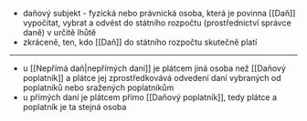 - daňový subjekt - fyzická nebo právnická osoba, která je povinna [[Daň]] vypočítat, vybrat a odvést do státního rozpočtu (prostřednictví správce daně) v určitě lhůtě
- zkráceně, ten, kdo [[Daň]] do státního rozpočtu skutečně platí
---
- u [[Nepřímá daň|nepřímých daní]] je plátcem jiná osoba než [[Daňový poplatník]] a plátce jej zprostředkovává odvedení daní vybraných od poplatníků nebo sražených poplatníkům
- u přímých daní je plátcem přímo [[Daňový poplatník]], tedy plátce a poplatník je ta stejná osoba